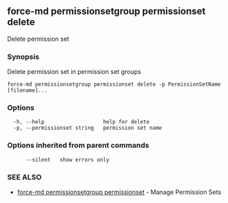 ## force-md permissionsetgroup permissionset delete

Delete permission set

### Synopsis

Delete permission set in permission set groups

```
force-md permissionsetgroup permissionset delete -p PermissionSetName [filename]...
```

### Options

```
  -h, --help                   help for delete
  -p, --permissionset string   permission set name
```

### Options inherited from parent commands

```
      --silent   show errors only
```

### SEE ALSO

* [force-md permissionsetgroup permissionset](force-md_permissionsetgroup_permissionset.md)	 - Manage Permission Sets


